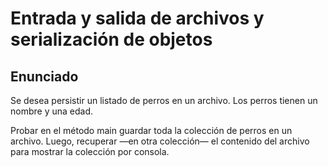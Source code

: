 
# Entrada y salida de archivos y serialización de objetos

## Enunciado
Se desea persistir un listado de perros en un archivo. Los perros tienen un nombre y una edad.

Probar en el método main guardar toda la colección de perros en un archivo. Luego, recuperar —en otra colección— el contenido del archivo para mostrar la colección por consola.


